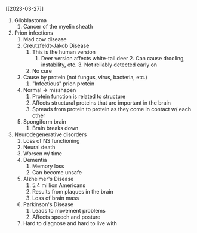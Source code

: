 [[2023-03-27]]

1. Glioblastoma
	1. Cancer of the myelin sheath
2. Prion infections
	1. Mad cow disease
	2. Creutzfeldt-Jakob Disease
		1. This is the human version
			1. Deer version affects white-tail deer 
				2. Can cause drooling, instability, etc.
				3. Not reliably detected early on 
		2. No cure
	3. Cause by protein (not fungus, virus, bacteria, etc.)
		1. "Infectious" prion protein
	4. Normal -> misshapen 
		1. Protein function is related to structure
		2. Affects structural proteins that are important in the brain 
		3. Spreads from protein to protein as they come in contact w/ each other
	5. Spongiform brain
		1. Brain breaks down
3. Neurodegenerative disorders
	1. Loss of NS functioning
	2. Neural death
	3. Worsen w/ time
	4. Dementia
		1. Memory loss 
		2. Can become unsafe
	5. Alzheimer's Disease
		1. 5.4 million Americans
		2. Results from plaques in the brain
		3. Loss of brain mass 
	6. Parkinson's Disease
		1. Leads to movement problems
		2. Affects speech and posture
	7. Hard to diagnose and hard to live with